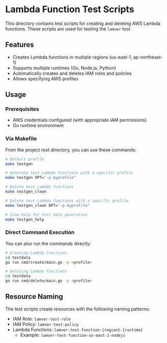 # Lambda Function Test Scripts

This directory contains test scripts for creating and deleting AWS Lambda functions.
These scripts are used for testing the `lamver` tool.

## Features

- Creates Lambda functions in multiple regions (us-east-1, ap-northeast-1)
- Supports multiple runtimes (Go, Node.js, Python)
- Automatically creates and deletes IAM roles and policies
- Allows specifying AWS profiles

## Usage

### Prerequisites

- AWS credentials configured (with appropriate IAM permissions)
- Go runtime environment

### Via Makefile

From the project root directory, you can use these commands:

```bash
# Default profile
make testgen

# Generate test Lambda functions with a specific profile
make testgen OPT="-p myprofile"

# Delete test Lambda functions
make testgen_clean

# Delete test Lambda functions with a specific profile
make testgen_clean OPT="-p myprofile"

# View help for test data generation
make testgen_help
```

### Direct Command Execution

You can also run the commands directly:

```bash
# Creating Lambda functions
cd testdata
go run cmd/create/main.go -p <profile>

# Deleting Lambda functions
cd testdata
go run cmd/delete/main.go -p <profile>
```

## Resource Naming

The test scripts create resources with the following naming patterns:

- IAM Role: `lamver-test-role`
- IAM Policy: `lamver-test-policy`
- Lambda Functions: `lamver-test-function-{region}-{runtime}`
  - Example: `lamver-test-function-us-east-1-nodejs`
